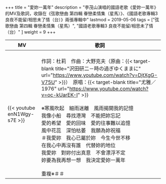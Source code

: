 +++
title = "愛妳一萬年"
description = "李茂山演唱的國語老歌《愛妳一萬年》的MV及歌詞，收錄在《弦歌戀曲 第四輯 眷戀柔情集（星馬）》、《國語老歌專輯3 良夜不能留/相思未了情（台）》兩張專輯中"
lastmod = 2019-05-06
tags = ["弦歌戀曲 第四輯 眷戀柔情集（星馬）",  "國語老歌專輯3 良夜不能留/相思未了情（台）" ]
weight = 9
+++

MV  | 歌詞  
--------------|-------
{{< youtube enN1Wgy-s7E >}}|<br/>作詞：杜莉　作曲：大野克夫（原曲：{{< target-blank title="沢田研二－時の過ぎゆくままに" url="https://www.youtube.com/watch?v=DjtXgG-V75U" >}}）　原唱：{{< target-blank title="尤雅／1976" url="https://www.youtube.com/watch?v=oc-kUarEK-I" >}} <br/><br/>※寒風吹起　細雨迷離　風雨揭開我的記憶<br/>我像小船　尋找港灣　不能把妳忘記<br/>愛的希望　愛的回味　愛的往事難以追憶<br/>風中花蕊　深怕枯萎　我願為妳祝福<br/>＃我愛妳　我心已屬於妳　今生今世不移<br/>在我心中再沒有誰　代替妳的地位<br/>我愛妳　對妳付出真意　不會漂浮不定<br/>妳要為我再想一想　我決定愛妳一萬年<br/><br/>重複※＃＃